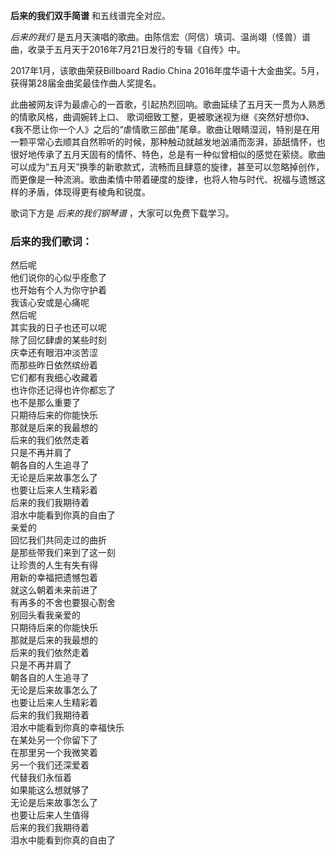 

**后来的我们双手简谱** 和五线谱完全对应。

_后来的我们_ 是五月天演唱的歌曲。由陈信宏（阿信）填词、温尚翊（怪兽）谱曲，收录于五月天于2016年7月21日发行的专辑《自传》中。

2017年1月，该歌曲荣获Billboard Radio China 2016年度华语十大金曲奖。5月，获得第28届金曲奖最佳作曲人奖提名。

此曲被网友评为最虐心的一首歌，引起热烈回响。歌曲延续了五月天一贯为人熟悉的情歌风格，曲调婉转上口、
歌词细致工整，更被歌迷视为继《突然好想你》、《我不愿让你一个人》之后的“虐情歌三部曲”尾章。歌曲让眼睛湿润，特别是在用一颗平常心去顺其自然聆听的时候，那种触动就越发地汹涌而澎湃，舔舐情怀，也很好地传承了五月天固有的情怀、特色，总是有一种似曾相似的感觉在萦绕。歌曲可以成为“五月天”换季的新歌款式，流畅而且肆意的旋律，甚至可以忽略掉创作，而更像是一种流淌。歌曲柔情中带着硬度的旋律，也将人物与时代、祝福与遗憾这样的矛盾，体现得更有棱角和锐度。

歌词下方是 _后来的我们钢琴谱_ ，大家可以免费下载学习。

### 后来的我们歌词：

然后呢  
他们说你的心似乎痊愈了  
也开始有个人为你守护着  
我该心安或是心痛呢  
然后呢  
其实我的日子也还可以呢  
除了回忆肆虐的某些时刻  
庆幸还有眼泪冲淡苦涩  
而那些昨日依然缤纷着  
它们都有我细心收藏着  
也许你还记得也许你都忘了  
也不是那么重要了  
只期待后来的你能快乐  
那就是后来的我最想的  
后来的我们依然走着  
只是不再并肩了  
朝各自的人生追寻了  
无论是后来故事怎么了  
也要让后来人生精彩着  
后来的我们我期待着  
泪水中能看到你真的自由了  
亲爱的  
回忆我们共同走过的曲折  
是那些带我们来到了这一刻  
让珍贵的人生有失有得  
用新的幸福把遗憾包着  
就这么朝着未来前进了  
有再多的不舍也要狠心割舍  
别回头看我亲爱的  
只期待后来的你能快乐  
那就是后来的我最想的  
后来的我们依然走着  
只是不再并肩了  
朝各自的人生追寻了  
无论是后来故事怎么了  
也要让后来人生精彩着  
后来的我们我期待着  
泪水中能看到你真的幸福快乐  
在某处另一个你留下了  
在那里另一个我微笑着  
另一个我们还深爱着  
代替我们永恒着  
如果能这么想就够了  
无论是后来故事怎么了  
也要让后来人生值得  
后来的我们我期待着  
泪水中能看到你真的自由了

